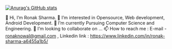 [![Anurag's GitHub stats](https://github-readme-stats.vercel.app/api?username=ronaknowal)](https://github.com/anuraghazra/github-readme-stats)

👋 Hi, I’m Ronak Sharma.
👀 I’m interested in Opensource, Web development, Android Development.
🌱 I’m currently Pursuing Computer Science and Engineering.
💞️ I’m looking to collaborate on ...
📫 How to reach me : E-mail - ronaknowal@gmail.com , Linkedin link : https://www.linkedin.com/in/ronak-sharma-a6455a1b5/
